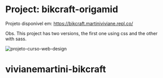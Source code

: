 # Project: bikcraft-origamid

Projeto disponível em: https://bikcraft.martiniviviane.repl.co/


Obs. This project has two versions, the first one using css and the other with sass.

![projeto-curso-web-design](https://user-images.githubusercontent.com/70038975/132071025-7531c2e0-c82b-41dc-8fcf-ad568043aaa3.jpg)

# vivianemartini-bikcraft
